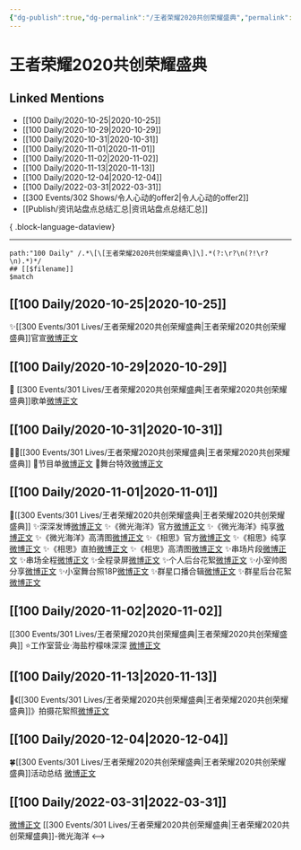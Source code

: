 ```yaml
---
{"dg-publish":true,"dg-permalink":"/王者荣耀2020共创荣耀盛典","permalink":"/王者荣耀2020共创荣耀盛典/","title":"王者荣耀2020共创荣耀盛典","tags":[null],"created":"2022-11-17T21:36:38.000+08:00","updated":"2023-04-11T12:57:30.000+08:00"}
---
```


# 王者荣耀2020共创荣耀盛典

## Linked Mentions
- [[100 Daily/2020-10-25\|2020-10-25]]
- [[100 Daily/2020-10-29\|2020-10-29]]
- [[100 Daily/2020-10-31\|2020-10-31]]
- [[100 Daily/2020-11-01\|2020-11-01]]
- [[100 Daily/2020-11-02\|2020-11-02]]
- [[100 Daily/2020-11-13\|2020-11-13]]
- [[100 Daily/2020-12-04\|2020-12-04]]
- [[100 Daily/2022-03-31\|2022-03-31]]
- [[300 Events/302 Shows/令人心动的offer2\|令人心动的offer2]]
- [[Publish/资讯站盘点总结汇总\|资讯站盘点总结汇总]]

{ .block-language-dataview}

---

```expander
path:"100 Daily" /.*\[\[王者荣耀2020共创荣耀盛典\]\].*(?:\r?\n(?!\r?\n).*)*/
## [[$filename]]
$match
```
## [[100 Daily/2020-10-25\|2020-10-25]]
✨[[300 Events/301 Lives/王者荣耀2020共创荣耀盛典\|王者荣耀2020共创荣耀盛典]]官宣[微博正文](https://m.weibo.cn/6466290670/4563963691403006)
## [[100 Daily/2020-10-29\|2020-10-29]]
💫 [[300 Events/301 Lives/王者荣耀2020共创荣耀盛典\|王者荣耀2020共创荣耀盛典]]歌单[微博正文](https://m.weibo.cn/6466290670/4565290299426327)
## [[100 Daily/2020-10-31\|2020-10-31]]
👏🏻[[300 Events/301 Lives/王者荣耀2020共创荣耀盛典\|王者荣耀2020共创荣耀盛典]]
🎵节目单[微博正文](https://m.weibo.cn/6466290670/4566169585977778)
🎵舞台特效[微博正文](https://m.weibo.cn/6466290670/4566137638227889)
## [[100 Daily/2020-11-01\|2020-11-01]]
💫[[300 Events/301 Lives/王者荣耀2020共创荣耀盛典\|王者荣耀2020共创荣耀盛典]]
✨深深发博[微博正文](https://m.weibo.cn/6466290670/4566546791536122)
✨《微光海洋》官方[微博正文](https://m.weibo.cn/6466290670/4566557541796067)
✨《微光海洋》纯享[微博正文](https://m.weibo.cn/6466290670/4566562122770698)
✨《微光海洋》高清图[微博正文](https://m.weibo.cn/6466290670/4566555314369732)
✨《相思》官方[微博正文](https://m.weibo.cn/6466290670/4566558066878711)
✨《相思》纯享[微博正文](https://m.weibo.cn/6466290670/4566562369438264)
✨《相思》直拍[微博正文](https://m.weibo.cn/6466290670/4566567196824432)
✨《相思》高清图[微博正文](https://m.weibo.cn/6466290670/4566556119672595)
✨串场片段[微博正文](https://m.weibo.cn/6466290670/4566559089240048)
✨串场全程[微博正文](https://m.weibo.cn/6466290670/4566567910376414)
✨全程录屏[微博正文](https://m.weibo.cn/6466290670/4566572037582737)
✨个人后台花絮[微博正文](https://m.weibo.cn/6466290670/4566577288065820)
✨小室帅图分享[微博正文](https://m.weibo.cn/6466290670/4566591431779948)
✨小室舞台照18P[微博正文](https://m.weibo.cn/6466290670/4566576416954518)
✨群星口播合辑[微博正文](https://m.weibo.cn/6466290670/4566481415966896)
✨群星后台花絮[微博正文](https://m.weibo.cn/6466290670/4566503452055115)
## [[100 Daily/2020-11-02\|2020-11-02]]
[[300 Events/301 Lives/王者荣耀2020共创荣耀盛典\|王者荣耀2020共创荣耀盛典]]
⭐工作室营业·海盐柠檬味深深 [微博正文](https://m.weibo.cn/6466290670/4566864905378680)
## [[100 Daily/2020-11-13\|2020-11-13]]
💫《[[300 Events/301 Lives/王者荣耀2020共创荣耀盛典\|王者荣耀2020共创荣耀盛典]]》拍摄花絮照[微博正文](https://m.weibo.cn/6466290670/4570864948881838)

## [[100 Daily/2020-12-04\|2020-12-04]]
🍀[[300 Events/301 Lives/王者荣耀2020共创荣耀盛典\|王者荣耀2020共创荣耀盛典]]活动总结 [微博正文](https://m.weibo.cn/6466290670/4578351828444162)

## [[100 Daily/2022-03-31\|2022-03-31]]
[微博正文](https://m.weibo.cn/1784505431/4753181827400375) [[300 Events/301 Lives/王者荣耀2020共创荣耀盛典\|王者荣耀2020共创荣耀盛典]]-微光海洋
<-->